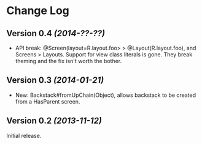 Change Log
==========

Version 0.4 *(2014-??-??)*
----------------------------
  * API break: @Screen(layout=R.layout.foo> > @Layout(R.layout.foo), and Screens > Layouts.
    Support for view class literals  is gone. They break theming and the fix isn't worth the bother.

Version 0.3 *(2014-01-21)*
----------------------------
  * New: Backstack#fromUpChain(Object), allows backstack to be created from
    a HasParent screen.

Version 0.2 *(2013-11-12)*
----------------------------

Initial release.
